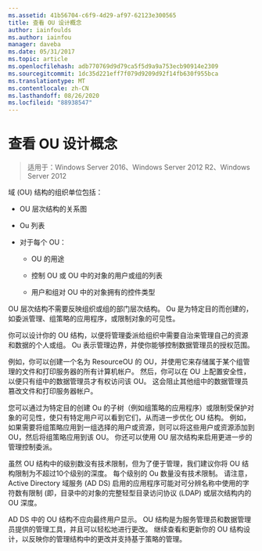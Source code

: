 ```yaml
---
ms.assetid: 41b56704-c6f9-4d29-af97-62123e300565
title: 查看 OU 设计概念
author: iainfoulds
ms.author: iainfou
manager: daveba
ms.date: 05/31/2017
ms.topic: article
ms.openlocfilehash: adb770769d9d79ca5f5d9a9a753ecb90914e2309
ms.sourcegitcommit: 1dc35d221eff7f079d9209d92f14fb630f955bca
ms.translationtype: MT
ms.contentlocale: zh-CN
ms.lasthandoff: 08/26/2020
ms.locfileid: "88938547"
---
```

# <a name="reviewing-ou-design-concepts"></a>查看 OU 设计概念

>适用于：Windows Server 2016、Windows Server 2012 R2、Windows Server 2012

域 (OU) 结构的组织单位包括：

-   OU 层次结构的关系图

-   Ou 列表

-   对于每个 OU：

    -   OU 的用途

    -   控制 OU 或 OU 中的对象的用户或组的列表

    -   用户和组对 OU 中的对象拥有的控件类型

OU 层次结构不需要反映组织或组的部门层次结构。 Ou 是为特定目的而创建的，如委派管理、组策略的应用程序，或限制对象的可见性。

你可以设计你的 OU 结构，以便将管理委派给组织中需要自治来管理自己的资源和数据的个人或组。 Ou 表示管理边界，并使你能够控制数据管理员的授权范围。

例如，你可以创建一个名为 ResourceOU 的 OU，并使用它来存储属于某个组管理的文件和打印服务器的所有计算机帐户。 然后，你可以在 OU 上配置安全性，以便只有组中的数据管理员才有权访问该 OU。 这会阻止其他组中的数据管理员篡改文件和打印服务器帐户。

您可以通过为特定目的创建 Ou 的子树（例如组策略的应用程序）或限制受保护对象的可见性，使只有特定用户可以看到它们，从而进一步优化 OU 结构。 例如，如果需要将组策略应用到一组选择的用户或资源，则可以将这些用户或资源添加到 OU，然后将组策略应用到该 OU。 你还可以使用 OU 层次结构来启用更进一步的管理控制委派。

虽然 OU 结构中的级别数没有技术限制，但为了便于管理，我们建议你将 OU 结构限制为不超过10个级别的深度。 每个级别的 Ou 数量没有技术限制。 请注意，Active Directory 域服务 (AD DS) 启用的应用程序可能对可分辨名称中使用的字符数有限制 (即，目录中的对象的完整轻型目录访问协议 (LDAP) 或层次结构内的 OU 深度。

AD DS 中的 OU 结构不应向最终用户显示。 OU 结构是为服务管理员和数据管理员提供的管理工具，并且可以轻松地进行更改。 继续查看和更新你的 OU 结构设计，以反映你的管理结构中的更改并支持基于策略的管理。



